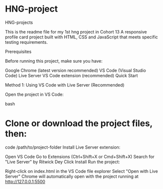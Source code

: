 # HNG-project

HNG-projects

This is the readme file for my 1st hng project in Cohort 13
A responsive profile card project built with HTML, CSS and JavaScript that meets specific testing requirements.

Prerequisites

Before running this project, make sure you have:

Google Chrome (latest version recommended)
VS Code (Visual Studio Code)
Live Server VS Code extension (recommended)
Quick Start

Method 1: Using VS Code with Live Server (Recommended)

Open the project in VS Code:

bash

# Clone or download the project files, then:

code /path/to/project-folder
Install Live Server extension:

Open VS Code
Go to Extensions (Ctrl+Shift+X or Cmd+Shift+X)
Search for "Live Server" by Ritwick Dey
Click Install
Run the project:

Right-click on index.html in the VS Code file explorer
Select "Open with Live Server"
Chrome will automatically open with the project running at http://127.0.0.1:5500
